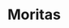 ---
title: Moritas
date: 
draft: false

# descripcion
description : Aros pasantes en plata 925. Precio por par. Tamaño pequeño.

materials: Plata 925

color: 

dimensions: 0.5 cm

code: 01-04-0913

type: "Aros"

categories: []

price: $3.060,00

price_eftvo: $2.600,00

# Images
# first image will be shown in the product page
images:
  # - image: "images/path_to_image"
  # La ubicacion de las imagenes es imagenes/Aros/Aros.Piedras/01-04-0913-moritas
  - image: "./images/aros/piedras/01-04-0913-moritas_a.jpg"
  - image: "./images/aros/piedras/01-04-0913-moritas_b.jpg"
  - image: "./images/aros/piedras/01-04-0913-moritas_c.jpg"
---